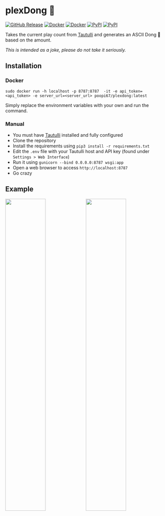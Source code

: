# plexDong 🍆
[![GitHub Release](https://img.shields.io/github/v/release/poopi67/plexDong?logo=github&include_prereleases&label=release&style=flat-square&color=F7F7F7)](https://github.com/poopi67/plexDong/releases)
[![Docker](https://img.shields.io/docker/v/poopi67/plexdong?logo=docker&label=version&style=flat-square)](https://hub.docker.com/r/poopi67/plexdong)
[![Docker](https://img.shields.io/docker/cloud/build/poopi67/plexdong?logo=docker&style=flat-square)](https://hub.docker.com/r/poopi67/plexdong/builds)
[![PyPI](https://img.shields.io/pypi/v/flask?logo=python&label=flask&style=flat-square&color=FFD43B)](https://pypi.org/project/Flask/)
[![PyPI](https://img.shields.io/pypi/v/gunicorn?logo=python&label=gunicorn&style=flat-square&color=FFD43B)](https://pypi.org/project/gunicorn/)


Takes the current play count from [Tautulli](https://github.com/Tautulli/Tautulli) and generates an ASCII Dong 🍆 based on the amount.

*This is intended as a joke, please do not take it seriously.*

## Installation

### Docker

`sudo docker run -h localhost -p 8787:8787  -it -e api_token=<api_token> -e server_url=<server_url> poopi67/plexdong:latest`

Simply replace the environment variables with your own and run the command.

### Manual
- You must have [Tautulli](https://github.com/Tautulli/Tautulli) installed and fully configured
- Clone the repository
- Install the requirements using `pip3 install -r requirements.txt`
- Edit the `.env` file with your Tautulli host and API key (found under `Settings > Web Interface`)
- Run it using `gunicorn --bind 0.0.0.0:8787 wsgi:app`
- Open a web browser to access `http://localhost:8787`
- Go crazy

## Example
<img src="https://i.imgur.com/y3tK96z.png" style="width: 50%;"><img src="https://i.imgur.com/ycwl0iG.png" style="width: 50%;">
